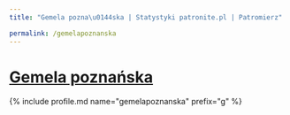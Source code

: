 ```yaml
---
title: "Gemela pozna\u0144ska | Statystyki patronite.pl | Patromierz"

permalink: /gemelapoznanska
---
```


# [Gemela poznańska](https://patronite.pl/gemelapoznanska)

{% include profile.md name="gemelapoznanska" prefix="g" %}
